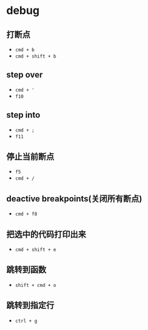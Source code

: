 # debug
## 打断点
* `cmd + b`
* `cmd + shift + b`

## step over
* `cmd + '`
* `f10`

## step into
* `cmd + ;`
* `f11`

## 停止当前断点
* `f5`
* `cmd + /`

## deactive breakpoints(关闭所有断点)
* `cmd + f8`

## 把选中的代码打印出来
* `cmd + shift + e`

## 跳转到函数
* `shift + cmd + o`

## 跳转到指定行
* `ctrl + g`
